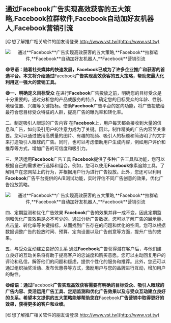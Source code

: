 ## **通过**Facebook**广告实现高效获客的五大策略,**Facebook**拉群软件,**Facebook**自动加好友机器人,**Facebook**营销引流**

[😍想了解推广相关软件的朋友请登录 http://www.vst.tw](http://www.vst.tw)

 <center><img src="https://vst.tw/MP4/tuiguang/png/5.png" alt="通过**Facebook**广告实现高效获客的五大策略,**Facebook**拉群软件,**Facebook**自动加好友机器人,**Facebook**营销引流"></center>

**😄导语：随着社交媒体的快速发展，**Facebook**已成为了许多企业推广和获客的首选平台。本文将介绍通过**Facebook**广告实现高效获客的五大策略，帮助您最大化利用这一强大的营销工具。**

**😄一、明确定义目标受众**
在进行**Facebook**广告投放之前，明确您的目标受众是十分重要的。通过分析您的产品或服务的特点，确定您的目标受众的年龄、性别、地理位置、兴趣等关键指标。借助**Facebook**广告平台的定向功能，将广告投放给最符合您目标受众特征的人群，提高广告的曝光率和转化率。

二、制定吸引人眼球的广告内容
在**Facebook**上，用户每天都会接收到大量的信息和广告，如何吸引用户的注意力成为了关键。因此，制作精美的广告内容至关重要。您可以通过使用高质量的图片、有趣的视频、吸引人的标题和简洁明了的文字来打造吸引人眼球的广告。同时，也可以考虑借助用户生成内容，例如用户评价和推荐等方式，增加广告的可信度和吸引力。

三、灵活运用**Facebook**广告工具
**Facebook**提供了多种广告工具和功能，您可以根据自己的需求进行选择和组合。例如，您可以使用**Facebook**像素追踪工具，了解用户在您网站上的行为，并根据用户行为进行广告投放。此外，您还可以利用**Facebook**广告平台提供的A/B测试功能，实时评估不同广告创意的效果，优化广告投放策略。

 <center><img src="https://vst.tw/MP4/tuiguang/png/7.png" alt="通过**Facebook**广告实现高效获客的五大策略,**Facebook**拉群软件,**Facebook**自动加好友机器人,**Facebook**营销引流"></center>

四、定期监测和优化广告效果
**Facebook**广告的效果并非一成不变，因此定期监测和优化广告效果是必不可少的。通过分析广告数据，您可以了解广告的展示量、点击量、转化率等关键指标，从而找到广告存在的问题和优化的空间。您可以根据数据调整广告的投放时间、预算、定向设置以及广告创意等方面，提升广告的效果。

五、与受众互动建立良好的关系
通过**Facebook**广告获得潜在客户后，与他们建立良好的互动关系将有助于提高客户的忠诚度和购买意愿。您可以主动回复用户的评论和私信，解答他们的问题和疑虑，提供个性化的服务和推荐。此外，您还可以通过组织抽奖活动、发布优惠券等方式，激励用户与您的品牌进行互动，增加用户的黏性。

**😄结语：通过**Facebook**广告实现高效获客需要有明确的目标受众、吸引人眼球的广告内容、灵活运用广告工具、定期监测和优化广告效果以及与受众互动建立良好的关系。希望本文提供的五大策略能够帮助您在**Facebook**广告营销中取得更好的效果，获得更多的客户和业绩。**

[😍想了解推广相关软件的朋友请登录 http://www.vst.tw](http://www.vst.tw)



